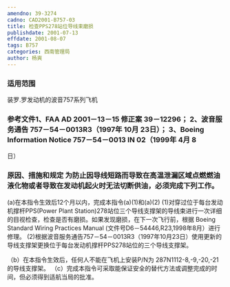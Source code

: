 ```yaml
---
amendno: 39-3274
cadno: CAD2001-B757-03
title: 检查PPS278站位导线束磨损
publishdate: 2001-07-13
effdate: 2001-08-07
tags: B757
categories: 西南管理局
author: 杨爽
---
```


### 适用范围 
装罗.罗发动机的波音757系列飞机

<!--more-->
### 参考文件1、FAA AD 2001－13－15 修正案 39－12296； 2、波音服务通告 757－54－0013R3（1997年 10月 23日）； 3、Boeing Information Notice 757－54－0013 IN 02（1999年 4月 8
日）

### 原因、措施和规定 为防止因导线短路而导致在高温泄漏区域点燃燃油液化物或者导致在发动机起火时无法切断供油，必须完成下列工作。 
(a)在本指令生效后12个月以内，完成本指令(a)(1)和(a)(2) 
(1)对穿过位于每台发动机撑杆PPS(Power Plant Station)278站位三个导线支撑架的导线束进行一次详细的目视检查，检查是否有磨损。如果发现磨损，在下一次飞行前，根据 Boeing Standard Wiring Practices Manual (文件号D6－54446,R23,1998年8月）进行修理。 
    (2)根据波音服务通告757－54－0013R3（1997年10月23日）使用更新的导线支撑架更换位于每台发动机撑杆PPS278站位的三个导线支撑架。 

  
（b）在本指令生效后，任何人不能在飞机上安装P/N为 287N1112-8,-9,-20,-21的导线支撑架。 
（c）完成本指令可采取能保证安全的替代方法或调整完成的时间，但必须得到适航当局的批准。

